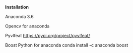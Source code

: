 **Installation**

Anaconda 3.6

Opencv for anaconda 

Pyvlfeat 
https://pypi.org/project/pyvlfeat/

Boost Python for anaconda 
conda install -c anaconda boost 


